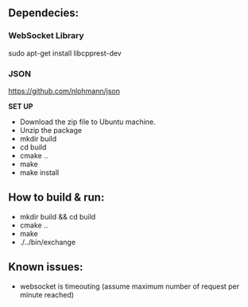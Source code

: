 ## Dependecies:

### WebSocket Library
sudo apt-get install libcpprest-dev

### JSON
https://github.com/nlohmann/json

**SET UP**
  - Download the zip file to Ubuntu machine.
  - Unzip the package
  - mkdir build
  - cd build
  - cmake ..
  - make
  - make install
  
## How to build & run:
  - mkdir build && cd build
  - cmake ..
  - make
  - ./../bin/exchange
  
## Known issues:
  * websocket is timeouting (assume maximum number of request per minute reached)

